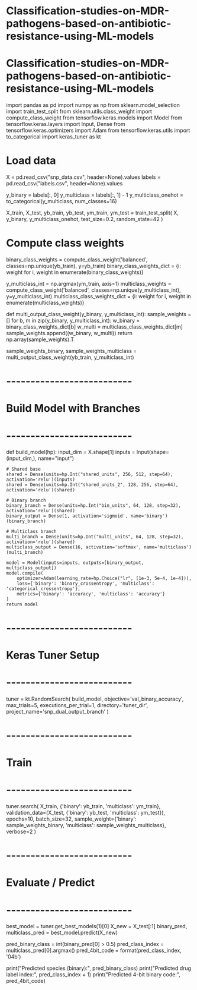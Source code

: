 # Classification-studies-on-MDR-pathogens-based-on-antibiotic-resistance-using-ML-models
# Classification-studies-on-MDR-pathogens-based-on-antibiotic-resistance-using-ML-models
import pandas as pd
import numpy as np
from sklearn.model_selection import train_test_split
from sklearn.utils.class_weight import compute_class_weight
from tensorflow.keras.models import Model
from tensorflow.keras.layers import Input, Dense
from tensorflow.keras.optimizers import Adam
from tensorflow.keras.utils import to_categorical
import keras_tuner as kt

# Load data
X = pd.read_csv("snp_data.csv", header=None).values
labels = pd.read_csv("labels.csv", header=None).values

y_binary = labels[:, 0]
y_multiclass = labels[:, 1] - 1
y_multiclass_onehot = to_categorical(y_multiclass, num_classes=16)

X_train, X_test, yb_train, yb_test, ym_train, ym_test = train_test_split(
    X, y_binary, y_multiclass_onehot, test_size=0.2, random_state=42
)

# Compute class weights
binary_class_weights = compute_class_weight('balanced', classes=np.unique(yb_train), y=yb_train)
binary_class_weights_dict = {i: weight for i, weight in enumerate(binary_class_weights)}

y_multiclass_int = np.argmax(ym_train, axis=1)
multiclass_weights = compute_class_weight('balanced', classes=np.unique(y_multiclass_int), y=y_multiclass_int)
multiclass_class_weights_dict = {i: weight for i, weight in enumerate(multiclass_weights)}

def multi_output_class_weight(y_binary, y_multiclass_int):
    sample_weights = []
    for b, m in zip(y_binary, y_multiclass_int):
        w_binary = binary_class_weights_dict[b]
        w_multi = multiclass_class_weights_dict[m]
        sample_weights.append((w_binary, w_multi))
    return np.array(sample_weights).T

sample_weights_binary, sample_weights_multiclass = multi_output_class_weight(yb_train, y_multiclass_int)

# --------------------------
# Build Model with Branches
# --------------------------
def build_model(hp):
    input_dim = X.shape[1]
    inputs = Input(shape=(input_dim,), name="input")

    # Shared base
    shared = Dense(units=hp.Int("shared_units", 256, 512, step=64), activation='relu')(inputs)
    shared = Dense(units=hp.Int("shared_units_2", 128, 256, step=64), activation='relu')(shared)

    # Binary branch
    binary_branch = Dense(units=hp.Int("bin_units", 64, 128, step=32), activation='relu')(shared)
    binary_output = Dense(1, activation='sigmoid', name='binary')(binary_branch)

    # Multiclass branch
    multi_branch = Dense(units=hp.Int("multi_units", 64, 128, step=32), activation='relu')(shared)
    multiclass_output = Dense(16, activation='softmax', name='multiclass')(multi_branch)

    model = Model(inputs=inputs, outputs=[binary_output, multiclass_output])
    model.compile(
        optimizer=Adam(learning_rate=hp.Choice("lr", [1e-3, 5e-4, 1e-4])),
        loss={'binary': 'binary_crossentropy', 'multiclass': 'categorical_crossentropy'},
        metrics={'binary': 'accuracy', 'multiclass': 'accuracy'}
    )
    return model

# --------------------------
# Keras Tuner Setup
# --------------------------
tuner = kt.RandomSearch(
    build_model,
    objective='val_binary_accuracy',
    max_trials=5,
    executions_per_trial=1,
    directory='tuner_dir',
    project_name='snp_dual_output_branch'
)

# --------------------------
# Train
# --------------------------
tuner.search(
    X_train,
    {'binary': yb_train, 'multiclass': ym_train},
    validation_data=(X_test, {'binary': yb_test, 'multiclass': ym_test}),
    epochs=10,
    batch_size=32,
    sample_weight={'binary': sample_weights_binary, 'multiclass': sample_weights_multiclass},
    verbose=2
)

# --------------------------
# Evaluate / Predict
# --------------------------
best_model = tuner.get_best_models(1)[0]
X_new = X_test[:1]
binary_pred, multiclass_pred = best_model.predict(X_new)

pred_binary_class = int(binary_pred[0] > 0.5)
pred_class_index = multiclass_pred[0].argmax()
pred_4bit_code = format(pred_class_index, '04b')

print("Predicted species (binary):", pred_binary_class)
print("Predicted drug label index:", pred_class_index + 1)
print("Predicted 4-bit binary code:", pred_4bit_code)
